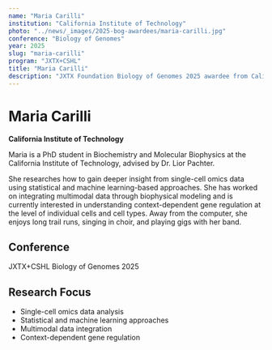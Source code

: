 ```yaml
---
name: "Maria Carilli"
institution: "California Institute of Technology"
photo: "../news/_images/2025-bog-awardees/maria-carilli.jpg"
conference: "Biology of Genomes"
year: 2025
slug: "maria-carilli"
program: "JXTX+CSHL"
title: "Maria Carilli"
description: "JXTX Foundation Biology of Genomes 2025 awardee from California Institute of Technology"
---
```


# Maria Carilli

**California Institute of Technology**

Maria is a PhD student in Biochemistry and Molecular Biophysics at the California Institute of Technology, advised by Dr. Lior Pachter.

She researches how to gain deeper insight from single-cell omics data using statistical and machine learning-based approaches. She has worked on integrating multimodal data through biophysical modeling and is currently interested in understanding context-dependent gene regulation at the level of individual cells and cell types. Away from the computer, she enjoys long trail runs, singing in choir, and playing gigs with her band.

## Conference
JXTX+CSHL Biology of Genomes 2025

## Research Focus
- Single-cell omics data analysis
- Statistical and machine learning approaches
- Multimodal data integration
- Context-dependent gene regulation